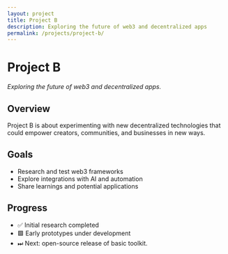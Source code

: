 ```yaml
---
layout: project
title: Project B
description: Exploring the future of web3 and decentralized apps
permalink: /projects/project-b/
---
```


# Project B
*Exploring the future of web3 and decentralized apps.*

## Overview
Project B is about experimenting with new decentralized technologies that could empower creators, communities, and businesses in new ways.

## Goals
- Research and test web3 frameworks  
- Explore integrations with AI and automation  
- Share learnings and potential applications  

## Progress
- ✅ Initial research completed  
- 🟩 Early prototypes under development  
- ⏭ Next: open-source release of basic toolkit.
